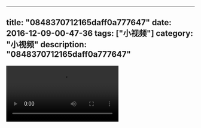 
---
title: "0848370712165daff0a777647"
date: 2016-12-09-00-47-36
tags: ["小视频"]
category: "小视频"
description: "0848370712165daff0a777647"
---
<video src="http://ohtsqip0g.bkt.clouddn.com/0848370712165daff0a777647.mp4" controls="controls"></video>
